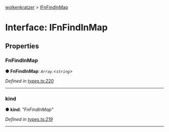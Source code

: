 [wolkenkratzer](../README.md) > [IFnFindInMap](../interfaces/ifnfindinmap.md)



# Interface: IFnFindInMap


## Properties
<a id="fnfindinmap"></a>

###  FnFindInMap

**●  FnFindInMap**:  *`Array`.<`string`>* 

*Defined in [types.ts:220](https://github.com/arminhammer/wolkenkratzer/blob/f2716d7/src/types.ts#L220)*





___

<a id="kind"></a>

###  kind

**●  kind**:  *"FnFindInMap"* 

*Defined in [types.ts:219](https://github.com/arminhammer/wolkenkratzer/blob/f2716d7/src/types.ts#L219)*





___


